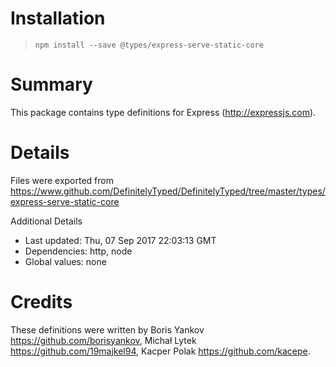# Installation
> `npm install --save @types/express-serve-static-core`

# Summary
This package contains type definitions for Express (http://expressjs.com).

# Details
Files were exported from https://www.github.com/DefinitelyTyped/DefinitelyTyped/tree/master/types/express-serve-static-core

Additional Details
 * Last updated: Thu, 07 Sep 2017 22:03:13 GMT
 * Dependencies: http, node
 * Global values: none

# Credits
These definitions were written by Boris Yankov <https://github.com/borisyankov>, Michał Lytek <https://github.com/19majkel94>, Kacper Polak <https://github.com/kacepe>.
